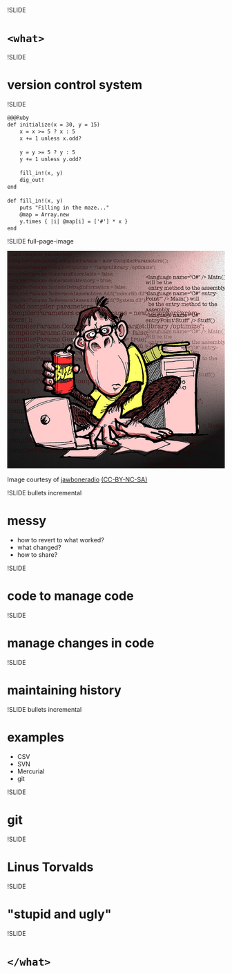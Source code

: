 !SLIDE

# `<what>` #

!SLIDE

# version control system #

!SLIDE

    @@@Ruby
    def initialize(x = 30, y = 15)
        x = x >= 5 ? x : 5
        x += 1 unless x.odd?

        y = y >= 5 ? y : 5
        y += 1 unless y.odd?

        fill_in!(x, y)
        dig_out!
    end

    def fill_in!(x, y)
        puts "Filling in the maze..."
        @map = Array.new
        y.times { |i| @map[i] = ['#'] * x }
    end

!SLIDE full-page-image

![A code monkey](codemonkey.jpg "Code monkey needs caffiene")

<p>Image courtesy of <span xmlns:cc="http://creativecommons.org/ns#" about="http://www.flickr.com/photos/jawboneradio/128658130/"><a rel="cc:attributionURL" href="http://www.flickr.com/photos/jawboneradio/">jawboneradio</a> <a rel="license" href="http://creativecommons.org/licenses/by-nc-sa/2.0/">(CC-BY-NC-SA)</a></p>

!SLIDE bullets incremental

# messy #

 * how to revert to what worked?
 * what changed?
 * how to share?

!SLIDE

# code to manage code #

!SLIDE

# manage changes in code #

!SLIDE

# maintaining history #

!SLIDE bullets incremental

# examples #

 * CSV
 * SVN
 * Mercurial
 * git

!SLIDE

# git #

!SLIDE

# Linus Torvalds # 

!SLIDE

# "stupid and ugly" #

!SLIDE

# `</what>` #